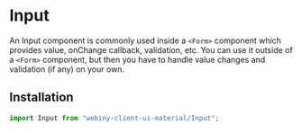 # Input

An Input component is commonly used inside a `<Form>` component which provides value, onChange callback, validation, etc.
You can use it outside of a `<Form>` component, but then you have to handle value changes and validation (if any) on your own.

## Installation
```js
import Input from "webiny-client-ui-material/Input";
```